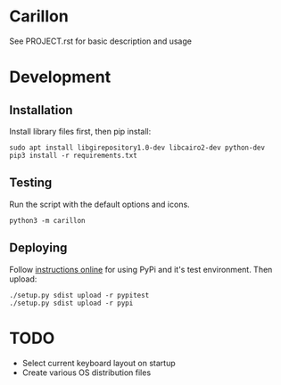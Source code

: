 # Carillon

See PROJECT.rst for basic description and usage

# Development

## Installation

Install library files first, then pip install:

    sudo apt install libgirepository1.0-dev libcairo2-dev python-dev
    pip3 install -r requirements.txt

## Testing

Run the script with the default options and icons.

    python3 -m carillon
    
## Deploying

Follow [instructions online](https://packaging.python.org/tutorials/distributing-packages/)
for using PyPi and it's test environment. Then upload:

    ./setup.py sdist upload -r pypitest
    ./setup.py sdist upload -r pypi

# TODO

* Select current keyboard layout on startup
* Create various OS distribution files

